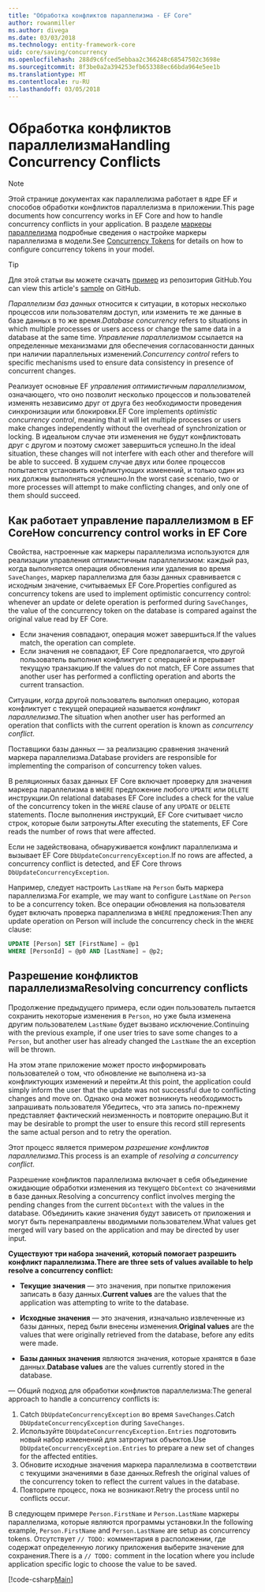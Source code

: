 ```yaml
---
title: "Обработка конфликтов параллелизма - EF Core"
author: rowanmiller
ms.author: divega
ms.date: 03/03/2018
ms.technology: entity-framework-core
uid: core/saving/concurrency
ms.openlocfilehash: 288d9c6fced5ebbaa2c366248c68547502c3698e
ms.sourcegitcommit: 8f3be0a2a394253efb653388ec66bda964e5ee1b
ms.translationtype: MT
ms.contentlocale: ru-RU
ms.lasthandoff: 03/05/2018
---
```

# <a name="handling-concurrency-conflicts"></a><span data-ttu-id="38253-102">Обработка конфликтов параллелизма</span><span class="sxs-lookup"><span data-stu-id="38253-102">Handling Concurrency Conflicts</span></span>

> [!NOTE]
> <span data-ttu-id="38253-103">Этой странице документах как параллелизма работает в ядре EF и способов обработки конфликтов параллелизма в приложении.</span><span class="sxs-lookup"><span data-stu-id="38253-103">This page documents how concurrency works in EF Core and how to handle concurrency conflicts in your application.</span></span> <span data-ttu-id="38253-104">В разделе [маркеры параллелизма](xref:core/modeling/concurrency) подробные сведения о настройке маркеры параллелизма в модели.</span><span class="sxs-lookup"><span data-stu-id="38253-104">See [Concurrency Tokens](xref:core/modeling/concurrency) for details on how to configure concurrency tokens in your model.</span></span>

> [!TIP]
> <span data-ttu-id="38253-105">Для этой статьи вы можете скачать [пример](https://github.com/aspnet/EntityFramework.Docs/tree/master/samples/core/Saving/Saving/Concurrency/) из репозитория GitHub.</span><span class="sxs-lookup"><span data-stu-id="38253-105">You can view this article's [sample](https://github.com/aspnet/EntityFramework.Docs/tree/master/samples/core/Saving/Saving/Concurrency/) on GitHub.</span></span>

<span data-ttu-id="38253-106">_Параллелизм баз данных_ относится к ситуации, в которых несколько процессов или пользователям доступ, или изменить те же данные в базе данных в то же время.</span><span class="sxs-lookup"><span data-stu-id="38253-106">_Database concurrency_ refers to situations in which multiple processes or users access or change the same data in a database at the same time.</span></span> <span data-ttu-id="38253-107">_Управление параллелизмом_ ссылается на определенные механизмами для обеспечения согласованности данных при наличии параллельных изменений.</span><span class="sxs-lookup"><span data-stu-id="38253-107">_Concurrency control_ refers to specific mechanisms used to ensure data consistency in presence of concurrent changes.</span></span>

<span data-ttu-id="38253-108">Реализует основные EF _управления оптимистичным параллелизмом_, означающего, что оно позволит несколько процессов и пользователей изменять независимо друг от друга без необходимости проведения синхронизации или блокировки.</span><span class="sxs-lookup"><span data-stu-id="38253-108">EF Core implements _optimistic concurrency control_, meaning that it will let multiple processes or users make changes independently without the overhead of synchronization or locking.</span></span> <span data-ttu-id="38253-109">В идеальном случае эти изменения не будут конфликтовать друг с другом и поэтому сможет завершиться успешно.</span><span class="sxs-lookup"><span data-stu-id="38253-109">In the ideal situation, these changes will not interfere with each other and therefore will be able to succeed.</span></span> <span data-ttu-id="38253-110">В худшем случае двух или более процессов попытается установить конфликтующих изменений, и только один из них должны выполняться успешно.</span><span class="sxs-lookup"><span data-stu-id="38253-110">In the worst case scenario, two or more processes will attempt to make conflicting changes, and only one of them should succeed.</span></span>

## <a name="how-concurrency-control-works-in-ef-core"></a><span data-ttu-id="38253-111">Как работает управление параллелизмом в EF Core</span><span class="sxs-lookup"><span data-stu-id="38253-111">How concurrency control works in EF Core</span></span>

<span data-ttu-id="38253-112">Свойства, настроенные как маркеры параллелизма используются для реализации управления оптимистичным параллелизмом: каждый раз, когда выполняется операция обновления или удаления во время `SaveChanges`, маркер параллелизма для базы данных сравнивается с исходным значение, считываемых EF Core.</span><span class="sxs-lookup"><span data-stu-id="38253-112">Properties configured as concurrency tokens are used to implement optimistic concurrency control: whenever an update or delete operation is performed during `SaveChanges`, the value of the concurrency token on the database is compared against the original value read by EF Core.</span></span>

- <span data-ttu-id="38253-113">Если значения совпадают, операция может завершиться.</span><span class="sxs-lookup"><span data-stu-id="38253-113">If the values match, the operation can complete.</span></span>
- <span data-ttu-id="38253-114">Если значения не совпадают, EF Core предполагается, что другой пользователь выполнил конфликтует с операцией и прерывает текущую транзакцию.</span><span class="sxs-lookup"><span data-stu-id="38253-114">If the values do not match, EF Core assumes that another user has performed a conflicting operation and aborts the current transaction.</span></span>

<span data-ttu-id="38253-115">Ситуации, когда другой пользователь выполнил операцию, которая конфликтует с текущей операцией называется _конфликт параллелизма_.</span><span class="sxs-lookup"><span data-stu-id="38253-115">The situation when another user has performed an operation that conflicts with the current operation is known as _concurrency conflict_.</span></span>

<span data-ttu-id="38253-116">Поставщики базы данных — за реализацию сравнения значений маркера параллелизма.</span><span class="sxs-lookup"><span data-stu-id="38253-116">Database providers are responsible for implementing the comparison of concurrency token values.</span></span>

<span data-ttu-id="38253-117">В реляционных базах данных EF Core включает проверку для значения маркера параллелизма в `WHERE` предложение любого `UPDATE` или `DELETE` инструкции.</span><span class="sxs-lookup"><span data-stu-id="38253-117">On relational databases EF Core includes a check for the value of the concurrency token in the `WHERE` clause of any `UPDATE` or `DELETE` statements.</span></span> <span data-ttu-id="38253-118">После выполнения инструкций, EF Core считывает число строк, которые были затронуты.</span><span class="sxs-lookup"><span data-stu-id="38253-118">After executing the statements, EF Core reads the number of rows that were affected.</span></span>

<span data-ttu-id="38253-119">Если не задействована, обнаруживается конфликт параллелизма и вызывает EF Core `DbUpdateConcurrencyException`.</span><span class="sxs-lookup"><span data-stu-id="38253-119">If no rows are affected, a concurrency conflict is detected, and EF Core throws `DbUpdateConcurrencyException`.</span></span>

<span data-ttu-id="38253-120">Например, следует настроить `LastName` на `Person` быть маркера параллелизма.</span><span class="sxs-lookup"><span data-stu-id="38253-120">For example, we may want to configure `LastName` on `Person` to be a concurrency token.</span></span> <span data-ttu-id="38253-121">Все операции обновления на пользователя будет включать проверка параллелизма в `WHERE` предложения:</span><span class="sxs-lookup"><span data-stu-id="38253-121">Then any update operation on Person will include the concurrency check in the `WHERE` clause:</span></span>

``` sql
UPDATE [Person] SET [FirstName] = @p1
WHERE [PersonId] = @p0 AND [LastName] = @p2;
```

## <a name="resolving-concurrency-conflicts"></a><span data-ttu-id="38253-122">Разрешение конфликтов параллелизма</span><span class="sxs-lookup"><span data-stu-id="38253-122">Resolving concurrency conflicts</span></span>

<span data-ttu-id="38253-123">Продолжение предыдущего примера, если один пользователь пытается сохранить некоторые изменения в `Person`, но уже была изменена другим пользователем `LastName` будет вызвано исключение.</span><span class="sxs-lookup"><span data-stu-id="38253-123">Continuing with the previous example, if one user tries to save some changes to a `Person`, but another user has already changed the `LastName` the an exception will be thrown.</span></span>

<span data-ttu-id="38253-124">На этом этапе приложение может просто информировать пользователей о том, что обновление не выполнена из-за конфликтующих изменений и перейти.</span><span class="sxs-lookup"><span data-stu-id="38253-124">At this point, the application could simply inform the user that the update was not successful due to conflicting changes and move on.</span></span> <span data-ttu-id="38253-125">Однако она может возникнуть необходимость запрашивать пользователя Убедитесь, что эта запись по-прежнему представляет фактический неизменность и повторите операцию.</span><span class="sxs-lookup"><span data-stu-id="38253-125">But it may be desirable to prompt the user to ensure this record still represents the same actual person and to retry the operation.</span></span>

<span data-ttu-id="38253-126">Этот процесс является примером _разрешение конфликтов параллелизма_.</span><span class="sxs-lookup"><span data-stu-id="38253-126">This process is an example of _resolving a concurrency conflict_.</span></span>

<span data-ttu-id="38253-127">Разрешение конфликтов параллелизма включает в себя объединение ожидающие обработки изменения из текущего `DbContext` со значениями в базе данных.</span><span class="sxs-lookup"><span data-stu-id="38253-127">Resolving a concurrency conflict involves merging the pending changes from the current `DbContext` with the values in the database.</span></span> <span data-ttu-id="38253-128">Объединить какие значения будут зависеть от приложения и могут быть перенаправлены вводимыми пользователем.</span><span class="sxs-lookup"><span data-stu-id="38253-128">What values get merged will vary based on the application and may be directed by user input.</span></span>

<span data-ttu-id="38253-129">**Существуют три набора значений, который помогает разрешить конфликт параллелизма.**</span><span class="sxs-lookup"><span data-stu-id="38253-129">**There are three sets of values available to help resolve a concurrency conflict:**</span></span>

* <span data-ttu-id="38253-130">**Текущие значения** — это значения, при попытке приложения записать в базу данных.</span><span class="sxs-lookup"><span data-stu-id="38253-130">**Current values** are the values that the application was attempting to write to the database.</span></span>

* <span data-ttu-id="38253-131">**Исходные значения** — это значения, изначально извлеченные из базы данных, перед были внесены изменения.</span><span class="sxs-lookup"><span data-stu-id="38253-131">**Original values** are the values that were originally retrieved from the database, before any edits were made.</span></span>

* <span data-ttu-id="38253-132">**Базы данных значения** являются значения, которые хранятся в базе данных.</span><span class="sxs-lookup"><span data-stu-id="38253-132">**Database values** are the values currently stored in the database.</span></span>

<span data-ttu-id="38253-133">— Общий подход для обработки конфликтов параллелизма:</span><span class="sxs-lookup"><span data-stu-id="38253-133">The general approach to handle a concurrency conflicts is:</span></span>

1. <span data-ttu-id="38253-134">Catch `DbUpdateConcurrencyException` во время `SaveChanges`.</span><span class="sxs-lookup"><span data-stu-id="38253-134">Catch `DbUpdateConcurrencyException` during `SaveChanges`.</span></span>
2. <span data-ttu-id="38253-135">Используйте `DbUpdateConcurrencyException.Entries` подготовить новый набор изменений для затронутых объектов.</span><span class="sxs-lookup"><span data-stu-id="38253-135">Use `DbUpdateConcurrencyException.Entries` to prepare a new set of changes for the affected entities.</span></span>
3. <span data-ttu-id="38253-136">Обновите исходные значения маркера параллелизма в соответствии с текущими значениями в базе данных.</span><span class="sxs-lookup"><span data-stu-id="38253-136">Refresh the original values of the concurrency token to reflect the current values in the database.</span></span>
4. <span data-ttu-id="38253-137">Повторите процесс, пока не возникают.</span><span class="sxs-lookup"><span data-stu-id="38253-137">Retry the process until no conflicts occur.</span></span>

<span data-ttu-id="38253-138">В следующем примере `Person.FirstName` и `Person.LastName` маркеры параллелизма, которые являются программы установки.</span><span class="sxs-lookup"><span data-stu-id="38253-138">In the following example, `Person.FirstName` and `Person.LastName` are setup as concurrency tokens.</span></span> <span data-ttu-id="38253-139">Отсутствует `// TODO:` комментария в расположении, где содержат определенную логику приложения выберите значение для сохранения.</span><span class="sxs-lookup"><span data-stu-id="38253-139">There is a `// TODO:` comment in the location where you include application specific logic to choose the value to be saved.</span></span>

[!code-csharp[Main](../../../samples/core/Saving/Saving/Concurrency/Sample.cs?name=ConcurrencyHandlingCode&highlight=34-35)]
